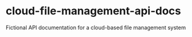# cloud-file-management-api-docs
Fictional API documentation for a cloud-based file management system

